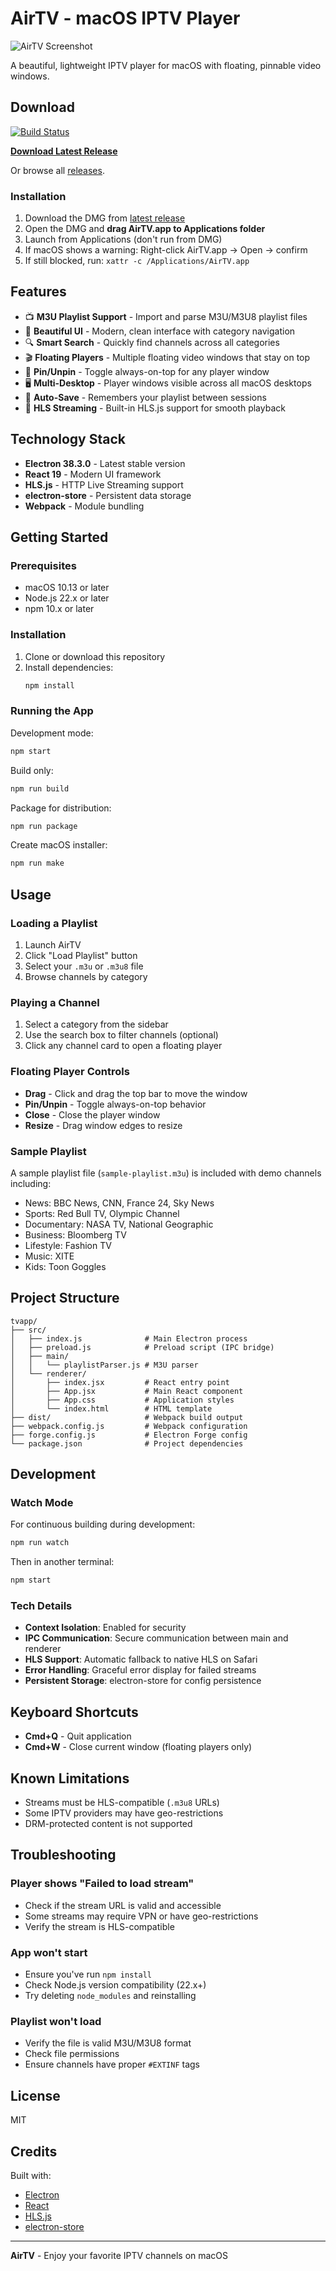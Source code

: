 # AirTV - macOS IPTV Player

![AirTV Screenshot](screenshot.png)

A beautiful, lightweight IPTV player for macOS with floating, pinnable video windows.

## Download

[![Build Status](https://github.com/ashuraits/airtv/actions/workflows/build.yml/badge.svg)](https://github.com/ashuraits/airtv/actions)

**[Download Latest Release](https://github.com/ashuraits/airtv/releases/latest)**

Or browse all [releases](https://github.com/ashuraits/airtv/releases).

### Installation

1. Download the DMG from [latest release](https://github.com/ashuraits/airtv/releases/latest)
2. Open the DMG and **drag AirTV.app to Applications folder**
3. Launch from Applications (don't run from DMG)
4. If macOS shows a warning: Right-click AirTV.app → Open → confirm
5. If still blocked, run: `xattr -c /Applications/AirTV.app`

## Features

- 📺 **M3U Playlist Support** - Import and parse M3U/M3U8 playlist files
- 🎨 **Beautiful UI** - Modern, clean interface with category navigation
- 🔍 **Smart Search** - Quickly find channels across all categories
- 🎬 **Floating Players** - Multiple floating video windows that stay on top
- 📌 **Pin/Unpin** - Toggle always-on-top for any player window
- 🖥️ **Multi-Desktop** - Player windows visible across all macOS desktops
- 💾 **Auto-Save** - Remembers your playlist between sessions
- 🎯 **HLS Streaming** - Built-in HLS.js support for smooth playback

## Technology Stack

- **Electron 38.3.0** - Latest stable version
- **React 19** - Modern UI framework
- **HLS.js** - HTTP Live Streaming support
- **electron-store** - Persistent data storage
- **Webpack** - Module bundling

## Getting Started

### Prerequisites

- macOS 10.13 or later
- Node.js 22.x or later
- npm 10.x or later

### Installation

1. Clone or download this repository
2. Install dependencies:
   ```bash
   npm install
   ```

### Running the App

Development mode:
```bash
npm start
```

Build only:
```bash
npm run build
```

Package for distribution:
```bash
npm run package
```

Create macOS installer:
```bash
npm run make
```

## Usage

### Loading a Playlist

1. Launch AirTV
2. Click "Load Playlist" button
3. Select your `.m3u` or `.m3u8` file
4. Browse channels by category

### Playing a Channel

1. Select a category from the sidebar
2. Use the search box to filter channels (optional)
3. Click any channel card to open a floating player

### Floating Player Controls

- **Drag** - Click and drag the top bar to move the window
- **Pin/Unpin** - Toggle always-on-top behavior
- **Close** - Close the player window
- **Resize** - Drag window edges to resize

### Sample Playlist

A sample playlist file (`sample-playlist.m3u`) is included with demo channels including:
- News: BBC News, CNN, France 24, Sky News
- Sports: Red Bull TV, Olympic Channel
- Documentary: NASA TV, National Geographic
- Business: Bloomberg TV
- Lifestyle: Fashion TV
- Music: XITE
- Kids: Toon Goggles

## Project Structure

```
tvapp/
├── src/
│   ├── index.js              # Main Electron process
│   ├── preload.js            # Preload script (IPC bridge)
│   ├── main/
│   │   └── playlistParser.js # M3U parser
│   └── renderer/
│       ├── index.jsx         # React entry point
│       ├── App.jsx           # Main React component
│       ├── App.css           # Application styles
│       └── index.html        # HTML template
├── dist/                     # Webpack build output
├── webpack.config.js         # Webpack configuration
├── forge.config.js           # Electron Forge config
└── package.json              # Project dependencies
```

## Development

### Watch Mode

For continuous building during development:
```bash
npm run watch
```

Then in another terminal:
```bash
npm start
```

### Tech Details

- **Context Isolation**: Enabled for security
- **IPC Communication**: Secure communication between main and renderer
- **HLS Support**: Automatic fallback to native HLS on Safari
- **Error Handling**: Graceful error display for failed streams
- **Persistent Storage**: electron-store for config persistence

## Keyboard Shortcuts

- **Cmd+Q** - Quit application
- **Cmd+W** - Close current window (floating players only)

## Known Limitations

- Streams must be HLS-compatible (`.m3u8` URLs)
- Some IPTV providers may have geo-restrictions
- DRM-protected content is not supported

## Troubleshooting

### Player shows "Failed to load stream"
- Check if the stream URL is valid and accessible
- Some streams may require VPN or have geo-restrictions
- Verify the stream is HLS-compatible

### App won't start
- Ensure you've run `npm install`
- Check Node.js version compatibility (22.x+)
- Try deleting `node_modules` and reinstalling

### Playlist won't load
- Verify the file is valid M3U/M3U8 format
- Check file permissions
- Ensure channels have proper `#EXTINF` tags

## License

MIT

## Credits

Built with:
- [Electron](https://www.electronjs.org/)
- [React](https://react.dev/)
- [HLS.js](https://github.com/video-dev/hls.js/)
- [electron-store](https://github.com/sindresorhus/electron-store)

---

**AirTV** - Enjoy your favorite IPTV channels on macOS
